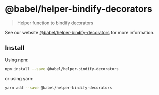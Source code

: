 # @babel/helper-bindify-decorators

> Helper function to bindify decorators

See our website [@babel/helper-bindify-decorators](https://babeljs.io/docs/en/next/babel-helper-bindify-decorators.html) for more information.

## Install

Using npm:

```sh
npm install --save @babel/helper-bindify-decorators
```

or using yarn:

```sh
yarn add --save @babel/helper-bindify-decorators
```
